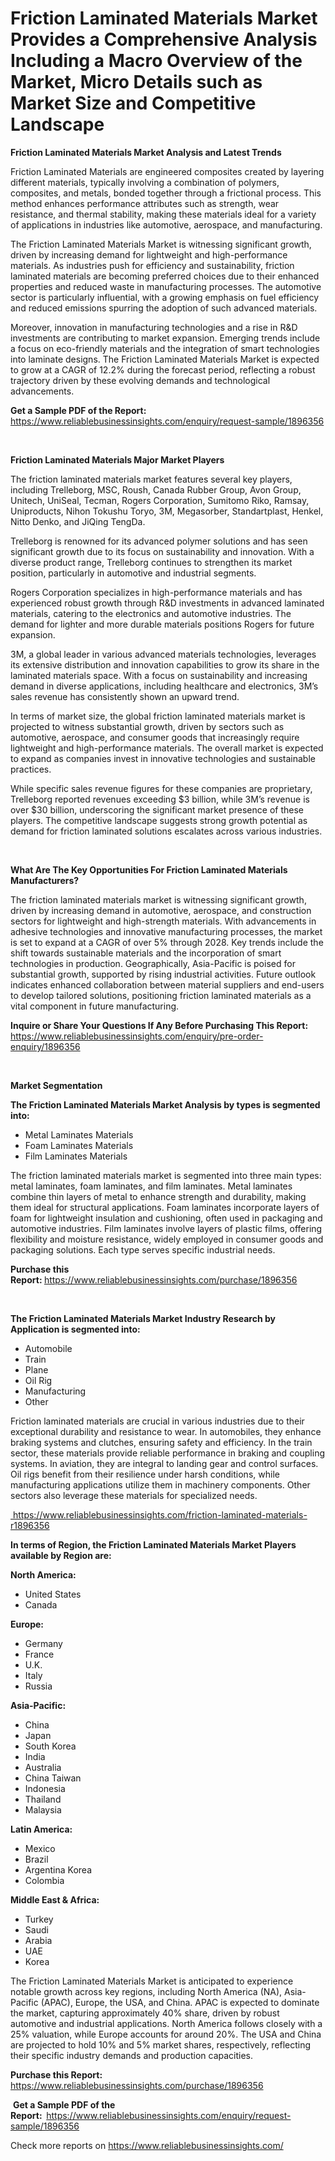 <p><h1>Friction Laminated Materials Market Provides a Comprehensive Analysis Including a Macro Overview of the Market, Micro Details such as Market Size and Competitive Landscape</h1></p><p><strong>Friction Laminated Materials Market Analysis and Latest Trends</strong></p>
<p><p>Friction Laminated Materials are engineered composites created by layering different materials, typically involving a combination of polymers, composites, and metals, bonded together through a frictional process. This method enhances performance attributes such as strength, wear resistance, and thermal stability, making these materials ideal for a variety of applications in industries like automotive, aerospace, and manufacturing.</p><p>The Friction Laminated Materials Market is witnessing significant growth, driven by increasing demand for lightweight and high-performance materials. As industries push for efficiency and sustainability, friction laminated materials are becoming preferred choices due to their enhanced properties and reduced waste in manufacturing processes. The automotive sector is particularly influential, with a growing emphasis on fuel efficiency and reduced emissions spurring the adoption of such advanced materials. </p><p>Moreover, innovation in manufacturing technologies and a rise in R&D investments are contributing to market expansion. Emerging trends include a focus on eco-friendly materials and the integration of smart technologies into laminate designs. The Friction Laminated Materials Market is expected to grow at a CAGR of 12.2% during the forecast period, reflecting a robust trajectory driven by these evolving demands and technological advancements.</p></p>
<p><strong>Get a Sample PDF of the Report:&nbsp;</strong> <a href="https://www.reliablebusinessinsights.com/enquiry/request-sample/1896356?utm_campaign=3547&utm_medium=2&utm_source=Github&utm_content=ia&utm_term=28032025&utm_id=friction-laminated-materials">https://www.reliablebusinessinsights.com/enquiry/request-sample/1896356</a></p>
<p>&nbsp;</p>
<p><strong>Friction Laminated Materials Major Market Players</strong></p>
<p><p>The friction laminated materials market features several key players, including Trelleborg, MSC, Roush, Canada Rubber Group, Avon Group, Unitech, UniSeal, Tecman, Rogers Corporation, Sumitomo Riko, Ramsay, Uniproducts, Nihon Tokushu Toryo, 3M, Megasorber, Standartplast, Henkel, Nitto Denko, and JiQing TengDa. </p><p>Trelleborg is renowned for its advanced polymer solutions and has seen significant growth due to its focus on sustainability and innovation. With a diverse product range, Trelleborg continues to strengthen its market position, particularly in automotive and industrial segments.</p><p>Rogers Corporation specializes in high-performance materials and has experienced robust growth through R&D investments in advanced laminated materials, catering to the electronics and automotive industries. The demand for lighter and more durable materials positions Rogers for future expansion.</p><p>3M, a global leader in various advanced materials technologies, leverages its extensive distribution and innovation capabilities to grow its share in the laminated materials space. With a focus on sustainability and increasing demand in diverse applications, including healthcare and electronics, 3M’s sales revenue has consistently shown an upward trend.</p><p>In terms of market size, the global friction laminated materials market is projected to witness substantial growth, driven by sectors such as automotive, aerospace, and consumer goods that increasingly require lightweight and high-performance materials. The overall market is expected to expand as companies invest in innovative technologies and sustainable practices.</p><p>While specific sales revenue figures for these companies are proprietary, Trelleborg reported revenues exceeding $3 billion, while 3M’s revenue is over $30 billion, underscoring the significant market presence of these players. The competitive landscape suggests strong growth potential as demand for friction laminated solutions escalates across various industries.</p></p>
<p>&nbsp;</p>
<p><strong>What Are The Key Opportunities For Friction Laminated Materials Manufacturers?</strong></p>
<p><p>The friction laminated materials market is witnessing significant growth, driven by increasing demand in automotive, aerospace, and construction sectors for lightweight and high-strength materials. With advancements in adhesive technologies and innovative manufacturing processes, the market is set to expand at a CAGR of over 5% through 2028. Key trends include the shift towards sustainable materials and the incorporation of smart technologies in production. Geographically, Asia-Pacific is poised for substantial growth, supported by rising industrial activities. Future outlook indicates enhanced collaboration between material suppliers and end-users to develop tailored solutions, positioning friction laminated materials as a vital component in future manufacturing.</p></p>
<p><strong>Inquire or Share Your Questions If Any Before Purchasing This Report:</strong> <a href="https://www.reliablebusinessinsights.com/enquiry/pre-order-enquiry/1896356?utm_campaign=3547&utm_medium=2&utm_source=Github&utm_content=ia&utm_term=28032025&utm_id=friction-laminated-materials">https://www.reliablebusinessinsights.com/enquiry/pre-order-enquiry/1896356</a></p>
<p>&nbsp;</p>
<p><strong>Market Segmentation</strong></p>
<p><strong>The Friction Laminated Materials Market Analysis by types is segmented into:</strong></p>
<p><ul><li>Metal Laminates Materials</li><li>Foam Laminates Materials</li><li>Film Laminates Materials</li></ul></p>
<p><p>The friction laminated materials market is segmented into three main types: metal laminates, foam laminates, and film laminates. Metal laminates combine thin layers of metal to enhance strength and durability, making them ideal for structural applications. Foam laminates incorporate layers of foam for lightweight insulation and cushioning, often used in packaging and automotive industries. Film laminates involve layers of plastic films, offering flexibility and moisture resistance, widely employed in consumer goods and packaging solutions. Each type serves specific industrial needs.</p></p>
<p><strong>Purchase this Report:&nbsp;</strong><a href="https://www.reliablebusinessinsights.com/purchase/1896356?utm_campaign=3547&utm_medium=2&utm_source=Github&utm_content=ia&utm_term=28032025&utm_id=friction-laminated-materials">https://www.reliablebusinessinsights.com/purchase/1896356</a></p>
<p>&nbsp;</p>
<p><strong>The Friction Laminated Materials Market Industry Research by Application is segmented into:</strong></p>
<p><ul><li>Automobile</li><li>Train</li><li>Plane</li><li>Oil Rig</li><li>Manufacturing</li><li>Other</li></ul></p>
<p><p>Friction laminated materials are crucial in various industries due to their exceptional durability and resistance to wear. In automobiles, they enhance braking systems and clutches, ensuring safety and efficiency. In the train sector, these materials provide reliable performance in braking and coupling systems. In aviation, they are integral to landing gear and control surfaces. Oil rigs benefit from their resilience under harsh conditions, while manufacturing applications utilize them in machinery components. Other sectors also leverage these materials for specialized needs.</p></p>
<p><a href="https://www.reliablebusinessinsights.com/friction-laminated-materials-r1896356?utm_campaign=3547&utm_medium=2&utm_source=Github&utm_content=ia&utm_term=28032025&utm_id=friction-laminated-materials">&nbsp;https://www.reliablebusinessinsights.com/friction-laminated-materials-r1896356</a></p>
<p><strong>In terms of Region, the Friction Laminated Materials Market Players available by Region are:</strong></p>
<p>
    <p> <strong> North America: </strong>
        <ul>
            <li>United States</li>
            <li>Canada</li>
        </ul>
        </p> 
    <p> <strong> Europe: </strong>
        <ul>
            <li>Germany</li>
            <li>France</li>
            <li>U.K.</li>
            <li>Italy</li>
            <li>Russia</li>
        </ul>
        </p> 
    <p> <strong> Asia-Pacific: </strong>
        <ul>
            <li>China</li>
            <li>Japan</li>
            <li>South Korea</li>
            <li>India</li>
            <li>Australia</li>
            <li>China Taiwan</li>
            <li>Indonesia</li>
            <li>Thailand</li>
            <li>Malaysia</li>
        </ul>
        </p> 
    <p> <strong> Latin America: </strong>
        <ul>
            <li>Mexico</li>
            <li>Brazil</li>
            <li>Argentina Korea</li>
            <li>Colombia</li>
        </ul>
        </p> 
    <p> <strong> Middle East & Africa: </strong>
        <ul>
            <li>Turkey</li>
            <li>Saudi</li>
            <li>Arabia</li>
            <li>UAE</li>
            <li>Korea</li>
        </ul>
    </p>
    </p>
<p><p>The Friction Laminated Materials Market is anticipated to experience notable growth across key regions, including North America (NA), Asia-Pacific (APAC), Europe, the USA, and China. APAC is expected to dominate the market, capturing approximately 40% share, driven by robust automotive and industrial applications. North America follows closely with a 25% valuation, while Europe accounts for around 20%. The USA and China are projected to hold 10% and 5% market shares, respectively, reflecting their specific industry demands and production capacities.</p></p>
<p><strong>Purchase this Report: </strong><a href="https://www.reliablebusinessinsights.com/purchase/1896356?utm_campaign=3547&utm_medium=2&utm_source=Github&utm_content=ia&utm_term=28032025&utm_id=friction-laminated-materials">https://www.reliablebusinessinsights.com/purchase/1896356</a></p>
<p>&nbsp;<strong>Get a Sample PDF of the Report:&nbsp;&nbsp;</strong><a href="https://www.reliablebusinessinsights.com/enquiry/request-sample/1896356?utm_campaign=3547&utm_medium=2&utm_source=Github&utm_content=ia&utm_term=28032025&utm_id=friction-laminated-materials">https://www.reliablebusinessinsights.com/enquiry/request-sample/1896356</a></p>
<p><strong></strong></p>
<p>Check more reports on <a href="https://www.reliablebusinessinsights.com/?utm_campaign=3547&utm_medium=2&utm_source=Github&utm_content=ia&utm_term=28032025&utm_id=friction-laminated-materials">https://www.reliablebusinessinsights.com/</a></p>